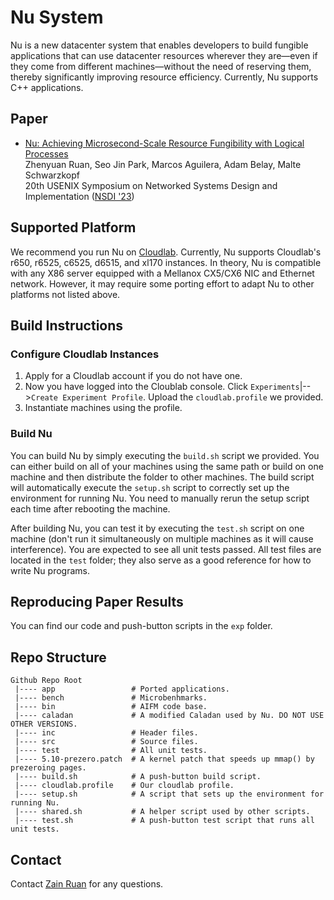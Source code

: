 # Nu System

Nu is a new datacenter system that enables developers to build fungible applications that can use datacenter resources wherever they are—even if they come from different machines—without the need of reserving them, thereby significantly improving resource efficiency. Currently, Nu supports C++ applications.

## Paper
* [Nu: Achieving Microsecond-Scale Resource Fungibility with Logical Processes](https://www.usenix.org/system/files/nsdi23-ruan.pdf)<br>
Zhenyuan Ruan, Seo Jin Park, Marcos Aguilera, Adam Belay, Malte Schwarzkopf<br>
20th USENIX Symposium on Networked Systems Design and Implementation ([NSDI '23](https://www.usenix.org/conference/nsdi23))<br>

## Supported Platform
We recommend you run Nu on [Cloudlab](https://www.cloudlab.us/). Currently, Nu supports Cloudlab's r650, r6525, c6525, d6515, and xl170 instances. In theory, Nu is compatible with any X86 server equipped with a Mellanox CX5/CX6 NIC and Ethernet network. However, it may require some porting effort to adapt Nu to other platforms not listed above.

## Build Instructions
### Configure Cloudlab Instances
1) Apply for a Cloudlab account if you do not have one.
2) Now you have logged into the Cloublab console. Click `Experiments`|-->`Create Experiment Profile`. Upload the `cloudlab.profile` we provided.
3) Instantiate machines using the profile. 

### Build Nu
You can build Nu by simply executing the `build.sh` script we provided. You can either build on all of your machines using the same path or build on one machine and then distribute the folder to other machines. The build script will automatically execute the `setup.sh` script to correctly set up the environment for running Nu. You need to manually rerun the setup script each time after rebooting the machine.

After building Nu, you can test it by executing the `test.sh` script on one machine (don't run it simultaneously on multiple machines as it will cause interference). You are expected to see all unit tests passed. All test files are located in the `test` folder; they also serve as a good reference for how to write Nu programs.

## Reproducing Paper Results
You can find our code and push-button scripts in the ``exp`` folder.

## Repo Structure
```
Github Repo Root
 |---- app                 # Ported applications.
 |---- bench               # Microbenhmarks.
 |---- bin                 # AIFM code base.
 |---- caladan             # A modified Caladan used by Nu. DO NOT USE OTHER VERSIONS.
 |---- inc                 # Header files.
 |---- src                 # Source files.
 |---- test                # All unit tests.
 |---- 5.10-prezero.patch  # A kernel patch that speeds up mmap() by prezeroing pages.
 |---- build.sh            # A push-button build script.
 |---- cloudlab.profile    # Our cloudlab profile.
 |---- setup.sh            # A script that sets up the environment for running Nu.
 |---- shared.sh           # A helper script used by other scripts.
 |---- test.sh             # A push-button test script that runs all unit tests.
```

## Contact
Contact [Zain Ruan](mailto:zainruan@csail.mit.edu) for any questions.
